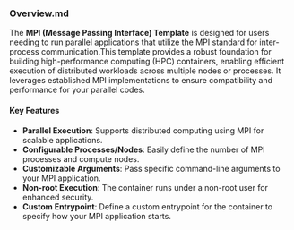 ### Overview.md

The **MPI (Message Passing Interface) Template** is designed for users needing to run parallel applications that utilize the MPI standard for inter-process communication.This template provides a robust foundation for building high-performance computing (HPC) containers, enabling efficient execution of distributed workloads across multiple nodes or processes. It leverages established MPI implementations to ensure compatibility and performance for your parallel codes.

#### Key Features
- **Parallel Execution**: Supports distributed computing using MPI for scalable applications.
- **Configurable Processes/Nodes**: Easily define the number of MPI processes and compute nodes.
- **Customizable Arguments**: Pass specific command-line arguments to your MPI application.
- **Non-root Execution**: The container runs under a non-root user for enhanced security.
- **Custom Entrypoint**: Define a custom entrypoint for the container to specify how your MPI application starts.